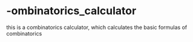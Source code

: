 # -ombinatorics_calculator
this is a combinatorics calculator, which calculates the basic formulas of combinatorics
